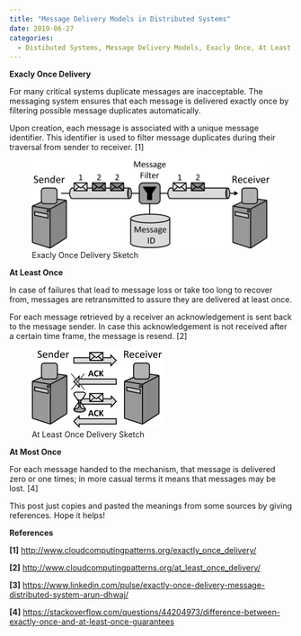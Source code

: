 ```yaml
---
title: "Message Delivery Models in Distributed Systems"
date: 2019-06-27
categories: 
  - Distibuted Systems, Message Delivery Models, Exacly Once, At Least Once, At Most Once
---
```


**Exacly Once Delivery**

For many critical systems duplicate messages are inacceptable. The messaging system ensures that each message is delivered exactly once by filtering possible message duplicates automatically.

Upon creation, each message is associated with a unique message identifier. This identifier is used to filter message duplicates during their traversal from sender to receiver. [1]

<figure>
    <a href="/assets/images/exactly_once_delivery_sketch.png"><img src="/assets/images/exactly_once_delivery_sketch.png"></a>
    <figcaption>Exacly Once Delivery Sketch</figcaption>
</figure>

**At Least Once**

In case of failures that lead to message loss or take too long to recover from, messages are retransmitted to assure they are delivered at least once.

For each message retrieved by a receiver an acknowledgement is sent back to the message sender. In case this acknowledgement is not received after a certain time frame, the message is resend. [2] 

<figure>
    <a href="/assets/images/at_least_once_delivery_sketch.png"><img src="/assets/images/at_least_once_delivery_sketch.png"></a>
    <figcaption>At Least Once Delivery Sketch</figcaption>
</figure>


**At Most Once**

For each message handed to the mechanism, that message is delivered zero or one times; in more casual terms it means that messages may be lost. [4]

This post just copies and pasted the meanings from some sources by giving references. Hope it helps!


**References**

**[1]** http://www.cloudcomputingpatterns.org/exactly_once_delivery/

**[2]** http://www.cloudcomputingpatterns.org/at_least_once_delivery/

**[3]** https://www.linkedin.com/pulse/exactly-once-delivery-message-distributed-system-arun-dhwaj/

**[4]** https://stackoverflow.com/questions/44204973/difference-between-exactly-once-and-at-least-once-guarantees